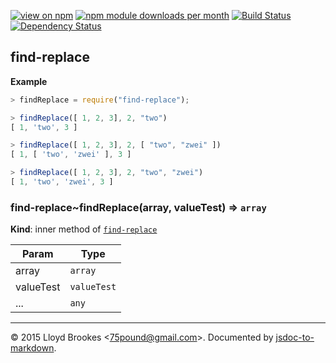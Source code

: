 [![view on npm](http://img.shields.io/npm/v/find-replace.svg)](https://www.npmjs.org/package/find-replace)
[![npm module downloads per month](http://img.shields.io/npm/dm/find-replace.svg)](https://www.npmjs.org/package/find-replace)
[![Build Status](https://travis-ci.org/75lb/find-replace.svg?branch=master)](https://travis-ci.org/75lb/find-replace)
[![Dependency Status](https://david-dm.org/75lb/find-replace.svg)](https://david-dm.org/75lb/find-replace)

<a name="module_find-replace"></a>
## find-replace
**Example**  
```js
> findReplace = require("find-replace");

> findReplace([ 1, 2, 3], 2, "two")
[ 1, 'two', 3 ]

> findReplace([ 1, 2, 3], 2, [ "two", "zwei" ])
[ 1, [ 'two', 'zwei' ], 3 ]

> findReplace([ 1, 2, 3], 2, "two", "zwei")
[ 1, 'two', 'zwei', 3 ]
```
<a name="module_find-replace..findReplace"></a>
### find-replace~findReplace(array, valueTest) ⇒ <code>array</code>
**Kind**: inner method of <code>[find-replace](#module_find-replace)</code>  

| Param | Type |
| --- | --- |
| array | <code>array</code> | 
| valueTest | <code>valueTest</code> | 
| ... | <code>any</code> | 


* * *

&copy; 2015 Lloyd Brookes \<75pound@gmail.com\>. Documented by [jsdoc-to-markdown](https://github.com/jsdoc2md/jsdoc-to-markdown).
